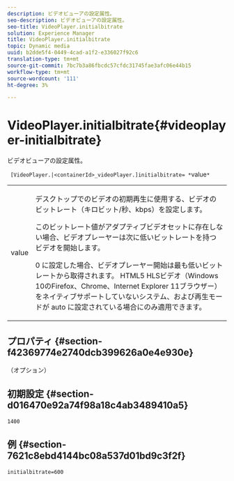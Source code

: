 ```yaml
---
description: ビデオビューアの設定属性。
seo-description: ビデオビューアの設定属性。
seo-title: VideoPlayer.initialbitrate
solution: Experience Manager
title: VideoPlayer.initialbitrate
topic: Dynamic media
uuid: b2dde5f4-0449-4cad-a1f2-e336027f92c6
translation-type: tm+mt
source-git-commit: 7bc7b3a86fbcdc57cfdc31745fae3afc06e44b15
workflow-type: tm+mt
source-wordcount: '111'
ht-degree: 3%

---
```



# VideoPlayer.initialbitrate{#videoplayer-initialbitrate}

ビデオビューアの設定属性。

` [VideoPlayer.|<containerId>_videoPlayer.]initialbitrate= *`value`*`

<table id="table_C616483932C2482CA9794DDD7313FD7C"> 
 <tbody> 
  <tr> 
   <td colname="col1"> <p> <span class="codeph"> value  </span> </p> </td> 
   <td colname="col2"> <p>デスクトップでのビデオの初期再生に使用する、ビデオのビットレート（キロビット/秒、kbps）を設定します。 </p> <p>このビットレート値がアダプティブビデオセットに存在しない場合、ビデオプレーヤーは次に低いビットレートを持つビデオを開始します。 </p> <p><span class="codeph"> 0 </span>に設定した場合、ビデオプレーヤー開始は最も低いビットレートから取得されます。 HTML5 HLSビデオ（Windows 10のFirefox、Chrome、Internet Explorer 11ブラウザー）をネイティブサポートしていないシステム、および再生モードが<span class="codeph"> auto </span>に設定されている場合にのみ適用できます。 </p> </td> 
  </tr> 
 </tbody> 
</table>

## プロパティ {#section-f42369774e2740dcb399626a0e4e930e}

（オプション）

## 初期設定 {#section-d016470e92a74f98a18c4ab3489410a5}

`1400`

## 例 {#section-7621c8ebd4144bc08a537d01bd9c3f2f}

```
initialbitrate=600
```

